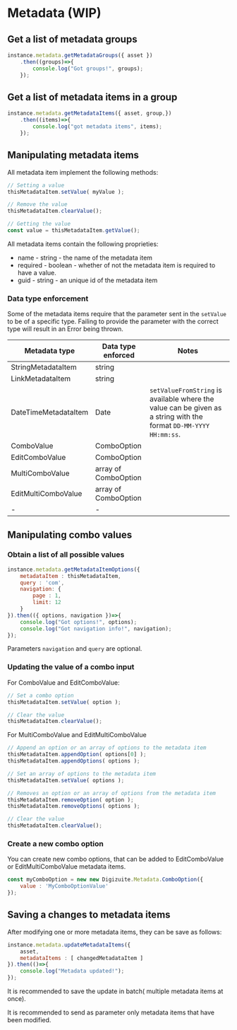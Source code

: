 # Metadata (WIP)

## Get a list of metadata groups

```js
instance.metadata.getMetadataGroups({ asset })
    .then((groups)=>{
        console.log("Got groups!", groups);
    });
```

## Get a list of metadata items in a group

```js
instance.metadata.getMetadataItems({ asset, group,})
    .then((items)=>{
        console.log("got metadata items", items);
    });
```

## Manipulating metadata items

All metadata item implement the following methods:
```js
// Setting a value
thisMetadataItem.setValue( myValue );

// Remove the value
thisMetadataItem.clearValue();

// Getting the value
const value = thisMetadataItem.getValue();
```

All metadata items contain the following proprieties:
* name - string - the name of the metadata item
* required - boolean - whether of not the metadata item is required to 
have a value.
* guid - string - an unique id of the metadata item

### Data type enforcement 
Some of the metadata items require that the parameter sent in the ```setValue``` 
to be of a specific type. Failing to provide the parameter with the correct type
will result in an Error being thrown. 

| Metadata type | Data type enforced | Notes |
|---------------|--------------------|-------|
| StringMetadataItem | string | |
| LinkMetadataItem | string | |
| DateTimeMetadataItem | Date | ```setValueFromString``` is available where the value can be given as a string with the format ```DD-MM-YYYY HH:mm:ss```. |
| ComboValue | ComboOption | |
| EditComboValue | ComboOption | |
| MultiComboValue | array of ComboOption | |
| EditMultiComboValue | array of ComboOption | |
| - | - | |

## Manipulating combo values

### Obtain a list of all possible values

```js
instance.metadata.getMetadataItemOptions({
    metadataItem : thisMetadataItem,
    query : 'com',
    navigation: {
        page : 1,
        limit: 12
    }
}).then(({ options, navigation })=>{
	console.log("Got options!", options);
    console.log("Got navigation info!", navigation);
});
```

Parameters ```navigation``` and ```query``` are optional. 

### Updating the value of a combo input

For ComboValue and EditComboValue:
```js
// Set a combo option 
thisMetadataItem.setValue( option );

// Clear the value 
thisMetadataItem.clearValue();
```
 
For MultiComboValue and EditMultiComboValue
```js
// Append an option or an array of options to the metadata item
thisMetadataItem.appendOption( options[0] );
thisMetadataItem.appendOptions( options );

// Set an array of options to the metadata item
thisMetadataItem.setValue( options );

// Removes an option or an array of options from the metadata item
thisMetadataItem.removeOption( option );
thisMetadataItem.removeOptions( options );

// Clear the value 
thisMetadataItem.clearValue();
```

### Create a new combo option

You can create new combo options, that can be added to 
EditComboValue or EditMultiComboValue metadata items.  

```js
const myComboOption = new new Digizuite.Metadata.ComboOption({ 
    value : 'MyComboOptionValue' 
});
```

## Saving a changes to metadata items

After modifying one or more metadata items, they can be save as follows:
```js
instance.metadata.updateMetadataItems({
    asset,
    metadataItems : [ changedMetadataItem ]
}).then(()=>{
    console.log("Metadata updated!");
});
```

It is recommended to save the update in batch( multiple metadata items at  once).

It is recommended to send as parameter only metadata items that have been modified.